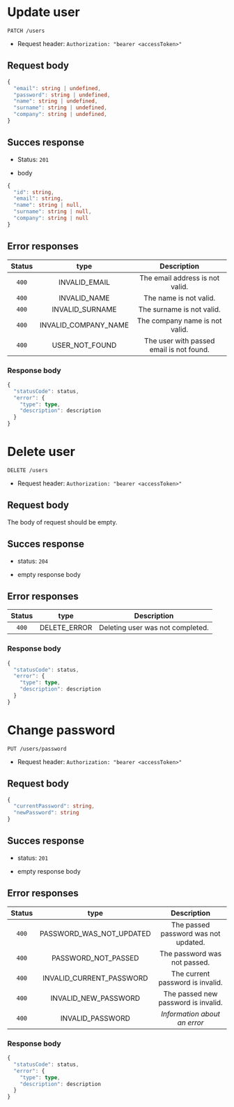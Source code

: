 # Update user

```http
PATCH /users
```

- Request header: `Authorization: "bearer <accessToken>"`

## Request body

```typeScript
{
  "email": string | undefined,
  "password": string | undefined,
  "name": string | undefined,
  "surname": string | undefined,
  "company": string | undefined,
}
```

## Succes response

- Status: `201`

- body

```typeScript
{
  "id": string,
  "email": string,
  "name": string | null,
  "surname": string | null,
  "company": string | null
}
```

## Error responses

| Status |         type         |               Description                |
| :----: | :------------------: | :--------------------------------------: |
| `400`  |    INVALID_EMAIL     |     The email address is not valid.      |
| `400`  |     INVALID_NAME     |          The name is not valid.          |
| `400`  |   INVALID_SURNAME    |        The surname is not valid.         |
| `400`  | INVALID_COMPANY_NAME |      The company name is not valid.      |
| `400`  |    USER_NOT_FOUND    | The user with passed email is not found. |

### Response body

```typeScript
{
  "statusCode": status,
  "error": {
    "type": type,
    "description": description
  }
}
```

# Delete user

```http
DELETE /users
```

- Request header: `Authorization: "bearer <accessToken>"`

## Request body

The body of request should be empty.

## Succes response

- status: `204`

- empty response body

## Error responses

| Status |     type     |           Description            |
| :----: | :----------: | :------------------------------: |
| `400`  | DELETE_ERROR | Deleting user was not completed. |

### Response body

```typeScript
{
  "statusCode": status,
  "error": {
    "type": type,
    "description": description
  }
}
```

# Change password

```http
PUT /users/password
```

- Request header: `Authorization: "bearer <accessToken>"`

## Request body

```typescript
{
  "currentPassword": string,
  "newPassword": string
}
```

## Succes response

- status: `201`

- empty response body

## Error responses

| Status |           type           |             Description              |
| :----: | :----------------------: | :----------------------------------: |
| `400`  | PASSWORD_WAS_NOT_UPDATED | The passed password was not updated. |
| `400`  |   PASSWORD_NOT_PASSED    |     The password was not passed.     |
| `400`  | INVALID_CURRENT_PASSWORD |   The current password is invalid.   |
| `400`  |   INVALID_NEW_PASSWORD   | The passed new password is invalid.  |
| `400`  |     INVALID_PASSWORD     |     _Information about an error_     |

### Response body

```typeScript
{
  "statusCode": status,
  "error": {
    "type": type,
    "description": description
  }
}
```
